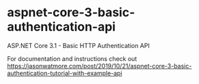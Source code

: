 # aspnet-core-3-basic-authentication-api

ASP.NET Core 3.1 - Basic HTTP Authentication API

For documentation and instructions check out https://jasonwatmore.com/post/2019/10/21/aspnet-core-3-basic-authentication-tutorial-with-example-api